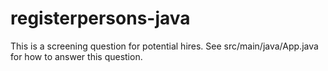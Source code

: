 # registerpersons-java
This is a screening question for potential hires. See src/main/java/App.java for how to answer this question.
